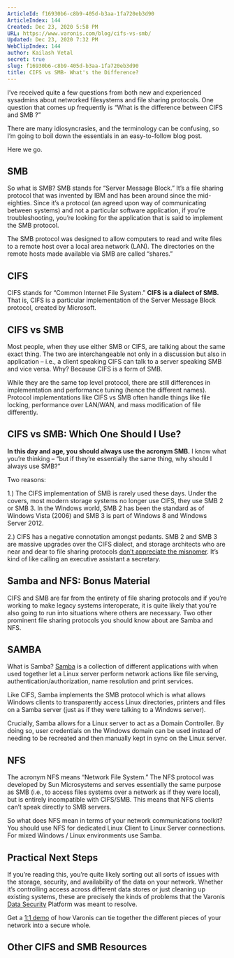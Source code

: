 ```yaml
---
ArticleId: f16930b6-c8b9-405d-b3aa-1fa720eb3d90
ArticleIndex: 144
Created: Dec 23, 2020 5:58 PM
URL: https://www.varonis.com/blog/cifs-vs-smb/
Updated: Dec 23, 2020 7:32 PM
WebClipIndex: 144
author: Kailash Vetal
secret: true
slug: f16930b6-c8b9-405d-b3aa-1fa720eb3d90
title: CIFS vs SMB- What's the Difference?
---
```

I’ve received quite a few questions from both new and experienced sysadmins about networked filesystems and file sharing protocols. One question that comes up frequently is “What is the difference between CIFS and SMB ?”

There are many idiosyncrasies, and the terminology can be confusing, so I’m going to boil down the essentials in an easy-to-follow blog post.

Here we go.

## SMB

So what is SMB? SMB stands for “Server Message Block.” It’s a file sharing protocol that was invented by IBM and has been around since the mid-eighties. Since it’s a protocol (an agreed upon way of communicating between systems) and not a particular software application, if you’re troubleshooting, you’re looking for the application that is said to implement the SMB protocol.

The SMB protocol was designed to allow computers to read and write files to a remote host over a local area network (LAN). The directories on the remote hosts made available via SMB are called “shares.”

## CIFS

CIFS stands for “Common Internet File System.” **CIFS is a dialect of SMB.** That is, CIFS is a particular implementation of the Server Message Block protocol, created by Microsoft.

## CIFS vs SMB

Most people, when they use either SMB or CIFS, are talking about the same exact thing. The two are interchangeable not only in a discussion but also in application – i.e., a client speaking CIFS can talk to a server speaking SMB and vice versa. Why? Because CIFS is a form of SMB.

While they are the same top level protocol, there are still differences in implementation and performance tuning (hence the different names). Protocol implementations like CIFS vs SMB often handle things like file locking, performance over LAN/WAN, and mass modification of file differently.

## CIFS vs SMB: Which One Should I Use?

**In this day and age, you should always use the acronym SMB.** I know what you’re thinking – “but if they’re essentially the same thing, why should I always use SMB?”

Two reasons:

1.) The CIFS implementation of SMB is rarely used these days. Under the covers, most modern storage systems no longer use CIFS, they use SMB 2 or SMB 3. In the Windows world, SMB 2 has been the standard as of Windows Vista (2006) and SMB 3 is part of Windows 8 and Windows Server 2012.

2.) CIFS has a negative connotation amongst pedants. SMB 2 and SMB 3 are massive upgrades over the CIFS dialect, and storage architects who are near and dear to file sharing protocols [don’t appreciate the misnomer](http://blog.fosketts.net/2012/02/16/cifs-smb/). It’s kind of like calling an executive assistant a secretary.

## Samba and NFS: Bonus Material

CIFS and SMB are far from the entirety of file sharing protocols and if you’re working to make legacy systems interoperate, it is quite likely that you’re also going to run into situations where others are necessary. Two other prominent file sharing protocols you should know about are Samba and NFS.

## SAMBA

What is Samba? [Samba](https://www.samba.org/) is a collection of different applications with when used together let a Linux server perform network actions like file serving, authentication/authorization, name resolution and print services.

Like CIFS, Samba implements the SMB protocol which is what allows Windows clients to transparently access Linux directories, printers and files on a Samba server (just as if they were talking to a Windows server).

Crucially, Samba allows for a Linux server to act as a Domain Controller. By doing so, user credentials on the Windows domain can be used instead of needing to be recreated and then manually kept in sync on the Linux server.

## NFS

The acronym NFS means “Network File System.” The NFS protocol was developed by Sun Microsystems and serves essentially the same purpose as SMB (i.e., to access files systems over a network as if they were local), but is entirely incompatible with CIFS/SMB. This means that NFS clients can’t speak directly to SMB servers.

So what does NFS mean in terms of your network communications toolkit? You should use NFS for dedicated Linux Client to Linux Server connections. For mixed Windows / Linux environments use Samba.

## Practical Next Steps

If you’re reading this, you’re quite likely sorting out all sorts of issues with the storage, security, and availability of the data on your network. Whether it’s controlling access across different data stores or just cleaning up existing systems, these are precisely the kinds of problems that the Varonis [Data Security](https://www.varonis.com/products/data-security-platform/) Platform was meant to resolve.

Get a [1:1 demo](https://info.varonis.com/demo) of how Varonis can tie together the different pieces of your network into a secure whole.

## Other CIFS and SMB Resources
